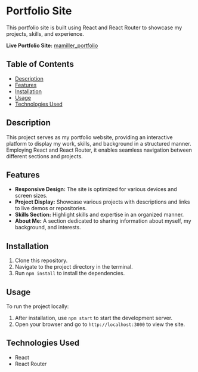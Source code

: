 # Portfolio Site

This portfolio site is built using React and React Router to showcase my projects, skills, and experience.

**Live Portfolio Site:** [mamiller_portfolio](https://mamillergirl.github.io/mamiller_portfolio)

## Table of Contents

- [Description](#description)
- [Features](#features)
- [Installation](#installation)
- [Usage](#usage)
- [Technologies Used](#technologies-used)


## Description

This project serves as my portfolio website, providing an interactive platform to display my work, skills, and background in a structured manner. Employing React and React Router, it enables seamless navigation between different sections and projects.

## Features

- **Responsive Design:** The site is optimized for various devices and screen sizes.
- **Project Display:** Showcase various projects with descriptions and links to live demos or repositories.
- **Skills Section:** Highlight skills and expertise in an organized manner.
- **About Me:** A section dedicated to sharing information about myself, my background, and interests.

## Installation

1. Clone this repository.
2. Navigate to the project directory in the terminal.
3. Run `npm install` to install the dependencies.

## Usage

To run the project locally:

1. After installation, use `npm start` to start the development server.
2. Open your browser and go to `http://localhost:3000` to view the site.

## Technologies Used

- React
- React Router


